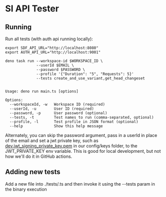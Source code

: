 # SI API Tester

## Running

Run all tests (with auth api running locally):

```shell
export SDF_API_URL="http://localhost:8080" 
export AUTH_API_URL="http://localhost:9001" 

deno task run --workspace-id $WORKSPACE_ID \
              --userId $EMAIL \
              --password $PASSWORD \
              --profile '{"Duration": "5", "Requests": 5}'
              --tests create_and_use_variant,get_head_changeset 


Usage: deno run main.ts [options]

Options:
  --workspaceId, -w   Workspace ID (required)
  --userId, -u        User ID (required)
  --password, -p      User password (optional)
  --tests, -t         Test names to run (comma-separated, optional)
  --profile, -l       Test profile in JSON format (optional)
  --help              Show this help message

```

Alternately, you can skip the password argument, pass in a userId in place of the email and set a jwt private key,
such as [dev.jwt_signing_private_key.pem](../../config/keys/dev.jwt_signing_private_key.pem) in our config/keys folder,
to the JWT_PRIVATE_KEY env variable. This is good for local development, but not how we'll do it in GitHub actions.

## Adding new tests
Add a new file into ./tests/<something>.ts and then invoke it using the --tests param in the binary execution